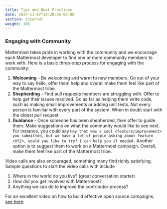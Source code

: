 ```yaml
---
title: Tips and Best Practices
date: 2017-11-07T14:28:35-05:00
section: internal
weight: 100
---
```


### Engaging with Community

Mattermost takes pride in working with the community and we encourage each Mattermost developer to find one or more community members to work with. Here is a basic three-step process for engaging with the community:

1. **Welcoming** - Be welcoming and warm to new members. Go out of your way to say hello, offer them help and overall make them feel like part of the Mattermost tribe.
2. **Shepherding** - Find pull requests members are struggling with. Offer to help get their issues resolved. Go as far as helping them write code, such as making small improvements or adding unit tests. Not every person is familiar with every part of the system. When in doubt start with the oldest pull request.
3. **Guidance** - Once someone has been shepherded, then offer to guide them. Make suggestions on what the community would like to see next. For instance, you could say `Hey that was a cool <feature/improvement> you submitted, but we have a lot of people asking about feature <XYZ>, would you like to try? I can help you if needed.` Another option is to suggest them to work on a Mattermost campaign. Overall, make them feel like part of the Mattermost tribe.

Video calls are also encouraged, something many find richly satisfying. Sample questions to start the video calls with include

1. Where in the world do you live? (great conversation starter)
2. How did you get involved with Mattermost?
3. Anything we can do to improve the contributor process?

For an excellent video on how to build effective open source campaigns, [see here](https://www.youtube.com/watch?v=rTiLgSF5KHQ). 

